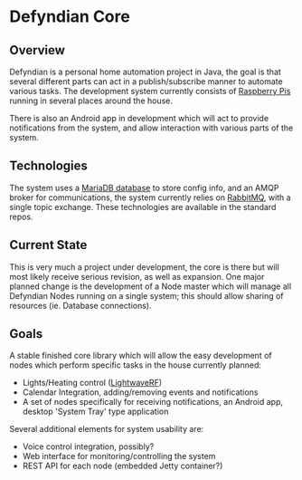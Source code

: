 # Defyndian Core

## Overview
  Defyndian is a personal home automation project in Java, the goal is that several different
  parts can act in a publish/subscribe manner to automate various tasks. The development system currently
  consists of [Raspberry Pis](https://www.raspberrypi.org/) running in several places around the house.
  
  There is also an Android app in development which will act to provide notifications from the system, and 
  allow interaction with various parts of the system.
  
## Technologies
  The system uses a [MariaDB database](https://mariadb.org/) to store config info, and an AMQP broker for communications,
  the system currently relies on [RabbitMQ](https://www.rabbitmq.com/), with a single topic exchange.
  These technologies are available in the standard repos.
 
## Current State
  This is very much a project under development, the core is there but will most likely receive serious revision, as well as expansion. One major planned change is the development of a Node master which will manage all Defyndian Nodes running on a single system; this should allow sharing of resources (ie. Database connections). 

## Goals
  A stable finished core library which will allow the easy development of nodes which perform specific tasks in the house currently planned:
  * Lights/Heating control ([LightwaveRF](http://lightwaverf.com/))
  * Calendar Integration, adding/removing events and notifications
  * A set of nodes specifically for receiving notifications, an Android app, desktop 'System Tray' type application
  
Several additional elements for system usability are:
  * Voice control integration, possibly?
  * Web interface for monitoring/controlling the system
  * REST API for each node (embedded Jetty container?)
    

  
 
  
